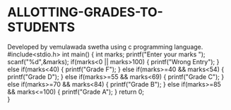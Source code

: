 # ALLOTTING-GRADES-TO-STUDENTS
Developed by vemulawada swetha using c programming language.
#include<stdio.h>
int main()
{
    int marks;
    printf("Enter your marks ");
    scanf("%d",&marks);
    if(marks<0 || marks>100)
    {
        printf("Wrong Entry");
    }
    else if(marks<40)
    {
        printf("Grade F");
    }
    else if(marks>=40 && marks<54)
    {
        printf("Grade D");
    }
    else if(marks>=55 && marks<69)
    {
        printf("Grade C");
    }
    else if(marks>=70 && marks<84)
    {
        printf("Grade B");
    }
    else if(marks>=85 && marks<=100)
    {
        printf("Grade A");
    }
  return 0;  
}
	

